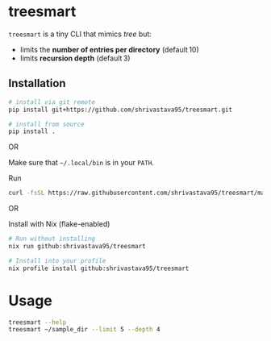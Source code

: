 # treesmart

`treesmart` is a tiny CLI that mimics *tree* but:

* limits the **number of entries per directory** (default 10)
* limits **recursion depth** (default 3)

## Installation

```bash
# install via git remote
pip install git+https://github.com/shrivastava95/treesmart.git

# install from source
pip install .
```

OR

Make sure that `~/.local/bin` is in your `PATH`. 

Run

```bash
curl -fsSL https://raw.githubusercontent.com/shrivastava95/treesmart/main/install.sh | bash
```

OR

Install with Nix (flake-enabled)

```bash
# Run without installing
nix run github:shrivastava95/treesmart

# Install into your profile
nix profile install github:shrivastava95/treesmart
```

# Usage

```bash
treesmart --help
treesmart ~/sample_dir --limit 5 --depth 4
```

